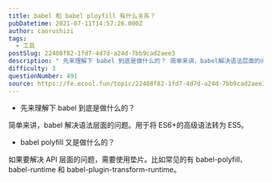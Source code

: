 ```yaml
---
title: babel 和 babel ployfill 有什么关系？
pubDatetime: 2021-07-11T14:57:26.000Z
author: caorushizi
tags:
  - 工具
postSlug: 22408f82-1fd7-4d7d-a24d-7bb9cad2aee3
description: " 先来理解下 babel 到底是做什么的？ 简单来讲，babel解决语法层面的问题。用于将ES6+的高级语法转为ES5。 babel polyfill 又是做什么的？ 如果要解决API层面的问题，需要使用垫片。比如常见的有babel-polyfill、babel-runtime 和 babel-plugin-transform-runtime。 "
difficulty: 3
questionNumber: 491
source: https://fe.ecool.fun/topic/22408f82-1fd7-4d7d-a24d-7bb9cad2aee3
---
```


- 先来理解下 babel 到底是做什么的？

简单来讲，babel 解决语法层面的问题。用于将 ES6+的高级语法转为 ES5。

- babel polyfill 又是做什么的？

如果要解决 API 层面的问题，需要使用垫片。比如常见的有 babel-polyfill、babel-runtime 和 babel-plugin-transform-runtime。
